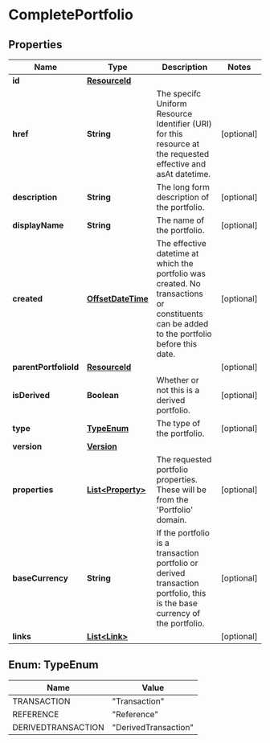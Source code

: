 

# CompletePortfolio

## Properties

Name | Type | Description | Notes
------------ | ------------- | ------------- | -------------
**id** | [**ResourceId**](ResourceId.md) |  | 
**href** | **String** | The specifc Uniform Resource Identifier (URI) for this resource at the requested effective and asAt datetime. |  [optional]
**description** | **String** | The long form description of the portfolio. |  [optional]
**displayName** | **String** | The name of the portfolio. |  [optional]
**created** | [**OffsetDateTime**](OffsetDateTime.md) | The effective datetime at which the portfolio was created. No transactions or constituents can be added to the portfolio before this date. |  [optional]
**parentPortfolioId** | [**ResourceId**](ResourceId.md) |  |  [optional]
**isDerived** | **Boolean** | Whether or not this is a derived portfolio. |  [optional]
**type** | [**TypeEnum**](#TypeEnum) | The type of the portfolio. |  [optional]
**version** | [**Version**](Version.md) |  | 
**properties** | [**List&lt;Property&gt;**](Property.md) | The requested portfolio properties. These will be from the &#39;Portfolio&#39; domain. |  [optional]
**baseCurrency** | **String** | If the portfolio is a transaction portfolio or derived transaction portfolio, this is the base currency of the portfolio. |  [optional]
**links** | [**List&lt;Link&gt;**](Link.md) |  |  [optional]



## Enum: TypeEnum

Name | Value
---- | -----
TRANSACTION | &quot;Transaction&quot;
REFERENCE | &quot;Reference&quot;
DERIVEDTRANSACTION | &quot;DerivedTransaction&quot;



